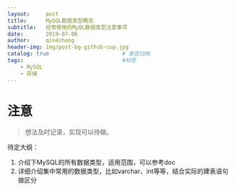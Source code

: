 ```yaml
---
layout:     post
title:      MySQL数据类型概览
subtitle:   经常使用的MyQL数据类型注意事项
date:       2019-07-06
author:     qin4zhang
header-img: img/post-bg-github-cup.jpg 
catalog: true 						# 是否归档
tags:								#标签
    - MySQL
    - 存储
---
```

# 注意
> 想法及时记录，实现可以待做。

待定大纲：
1. 介绍下MySQL的所有数据类型，适用范围，可以参考doc
2. 详细介绍集中常用的数据类型，比如varchar、int等等，结合实际的建表语句做区分